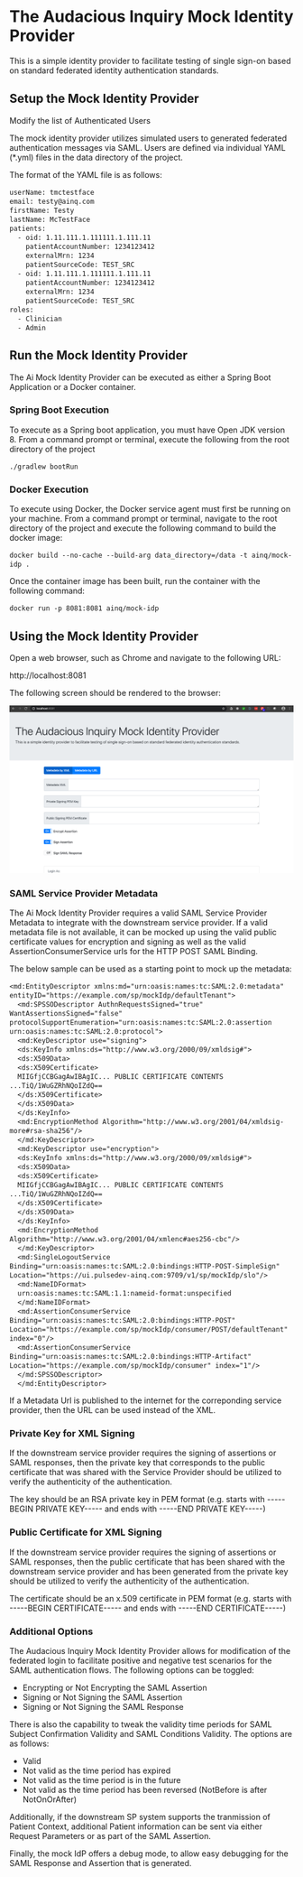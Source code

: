 # The Audacious Inquiry Mock Identity Provider

This is a simple identity provider to facilitate testing of single sign-on based on standard federated identity authentication standards.

## Setup the Mock Identity Provider

Modify the list of Authenticated Users

The mock identity provider utilizes simulated users to generated federated authentication messages via SAML.   Users are defined via individual YAML (*.yml) files in the data directory of the project.

The format of the YAML file is as follows:

````
userName: tmctestface
email: testy@ainq.com
firstName: Testy
lastName: McTestFace
patients:
  - oid: 1.11.111.1.111111.1.111.11
    patientAccountNumber: 1234123412
    externalMrn: 1234
    patientSourceCode: TEST_SRC
  - oid: 1.11.111.1.111111.1.111.11
    patientAccountNumber: 1234123412
    externalMrn: 1234
    patientSourceCode: TEST_SRC    
roles:
  - Clinician
  - Admin
````

## Run the Mock Identity Provider

The Ai Mock Identity Provider can be executed as either a Spring Boot Application or a Docker container.

### Spring Boot Execution

To execute as a Spring boot application, you must have Open JDK version 8.  From a command prompt or terminal, execute the following from the root directory of the project

`````
./gradlew bootRun
`````

### Docker Execution

To execute using Docker, the Docker service agent must first be running on your machine.  From a command prompt or terminal, navigate to the root directory of the project and execute the following command to build the docker image:

`````
docker build --no-cache --build-arg data_directory=/data -t ainq/mock-idp .
`````

Once the container image has been built, run the container with the following command:
`````
docker run -p 8081:8081 ainq/mock-idp
`````

## Using the Mock Identity Provider

Open a web browser, such as Chrome and navigate to the following URL:

http://localhost:8081

The following screen should be rendered to the browser:

![Mock IDP Screen](images/mockIdp.png)

### SAML Service Provider Metadata
The Ai Mock Identity Provider requires a valid SAML Service Provider Metadata to integrate with the downstream service provider.  If a valid metadata file is not available, it can be mocked up using the valid public certificate values for encryption and signing as well as the valid AssertionConsumerService urls for the HTTP POST SAML Binding.

The below sample can be used as a starting point to mock up the metadata:

````
<md:EntityDescriptor xmlns:md="urn:oasis:names:tc:SAML:2.0:metadata" entityID="https://example.com/sp/mockIdp/defaultTenant">
  <md:SPSSODescriptor AuthnRequestsSigned="true" WantAssertionsSigned="false" protocolSupportEnumeration="urn:oasis:names:tc:SAML:2.0:assertion urn:oasis:names:tc:SAML:2.0:protocol">
  <md:KeyDescriptor use="signing">
  <ds:KeyInfo xmlns:ds="http://www.w3.org/2000/09/xmldsig#">
  <ds:X509Data>
  <ds:X509Certificate>
  MIIGfjCCBGagAwIBAgIC... PUBLIC CERTIFICATE CONTENTS ...TiQ/1WuGZRhNQoIZdQ==
  </ds:X509Certificate>
  </ds:X509Data>
  </ds:KeyInfo>
  <md:EncryptionMethod Algorithm="http://www.w3.org/2001/04/xmldsig-more#rsa-sha256"/>
  </md:KeyDescriptor>
  <md:KeyDescriptor use="encryption">
  <ds:KeyInfo xmlns:ds="http://www.w3.org/2000/09/xmldsig#">
  <ds:X509Data>
  <ds:X509Certificate>
  MIIGfjCCBGagAwIBAgIC... PUBLIC CERTIFICATE CONTENTS ...TiQ/1WuGZRhNQoIZdQ==
  </ds:X509Certificate>
  </ds:X509Data>
  </ds:KeyInfo>
  <md:EncryptionMethod Algorithm="http://www.w3.org/2001/04/xmlenc#aes256-cbc"/>
  </md:KeyDescriptor>
  <md:SingleLogoutService Binding="urn:oasis:names:tc:SAML:2.0:bindings:HTTP-POST-SimpleSign" Location="https://ui.pulsedev-ainq.com:9709/v1/sp/mockIdp/slo"/>
  <md:NameIDFormat>
  urn:oasis:names:tc:SAML:1.1:nameid-format:unspecified
  </md:NameIDFormat>
  <md:AssertionConsumerService Binding="urn:oasis:names:tc:SAML:2.0:bindings:HTTP-POST" Location="https://example.com/sp/mockIdp/consumer/POST/defaultTenant" index="0"/>
  <md:AssertionConsumerService Binding="urn:oasis:names:tc:SAML:2.0:bindings:HTTP-Artifact" Location="https://example.com/sp/mockIdp/consumer" index="1"/>
  </md:SPSSODescriptor>
  </md:EntityDescriptor>
````

If a Metadata Url is published to the internet for the correponding service provider, then the URL can be used instead of the XML.

### Private Key for XML Signing

If the downstream service provider requires the signing of assertions or SAML responses, then the private key that corresponds to the public certificate that was shared with the Service Provider should be utilized to verify the authenticity of the authentication.

The key should be an RSA private key in PEM format (e.g. starts with -----BEGIN PRIVATE KEY----- and ends with -----END PRIVATE KEY-----)

### Public Certificate for XML Signing

If the downstream service provider requires the signing of assertions or SAML responses, then the public certificate that has been shared with the downstream service provider and has been generated from the private key should be utilized to verify the authenticity of the authentication.

The certificate should be an x.509 certificate in PEM format (e.g. starts with -----BEGIN CERTIFICATE----- and ends with -----END CERTIFICATE-----)

### Additional Options

The Audacious Inquiry Mock Identity Provider allows for modification of the federated login to facilitate positive and negative test scenarios for the SAML authentication flows.  The following options can be toggled:
* Encrypting or Not Encrypting the SAML Assertion
* Signing or Not Signing the SAML Assertion
* Signing or Not Signing the SAML Response

There is also the capability to tweak the validity time periods for SAML Subject Confirmation Validity and SAML Conditions Validity.  The options are as follows:
* Valid
* Not valid as the time period has expired
* Not valid as the time period is in the future
* Not valid as the time period has been reversed (NotBefore is after NotOnOrAfter)

Additionally, if the downstream SP system supports the tranmission of Patient Context, additional Patient information can be sent via either Request Parameters or as part of the SAML Assertion.

Finally, the mock IdP offers a debug mode, to allow easy debugging for the SAML Response and Assertion that is generated.